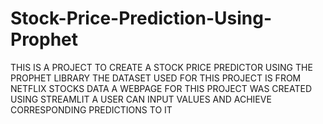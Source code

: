# Stock-Price-Prediction-Using-Prophet
THIS IS A PROJECT TO CREATE A STOCK PRICE PREDICTOR USING THE PROPHET LIBRARY
THE DATASET USED FOR THIS PROJECT IS FROM NETFLIX STOCKS DATA
A WEBPAGE FOR THIS PROJECT WAS CREATED USING STREAMLIT
A USER CAN INPUT VALUES AND ACHIEVE CORRESPONDING PREDICTIONS TO IT
